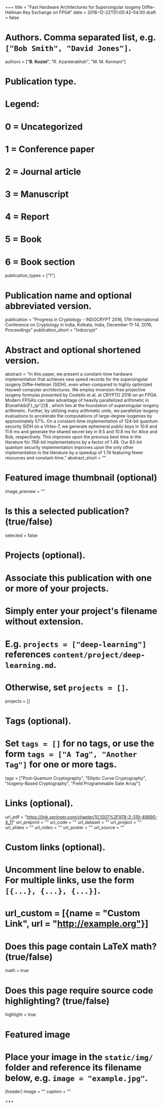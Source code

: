 +++
title = "Fast Hardware Architectures for Supersingular Isogeny Diffie-Hellman Key Exchange on FPGA"
date = 2016-12-22T01:00:42-04:00
draft = false

# Authors. Comma separated list, e.g. `["Bob Smith", "David Jones"]`.
authors = ["__B. Koziel__", "R. Azarderakhsh", "M. M. Kermani"]

# Publication type.
# Legend:
# 0 = Uncategorized
# 1 = Conference paper
# 2 = Journal article
# 3 = Manuscript
# 4 = Report
# 5 = Book
# 6 = Book section
publication_types = ["1"]

# Publication name and optional abbreviated version.
publication = "Progress in Cryptology - INDOCRYPT 2016, 17th International Conference on Cryptology in India, Kolkata, India, December 11-14, 2016, Proceedings"
publication_short = "Indocrypt"

# Abstract and optional shortened version.
abstract = "In this paper, we present a constant-time hardware implementation that achieves new speed records for the supersingular isogeny Diffie-Hellman (SIDH), even when compared to highly optimized Haswell computer architectures. We employ inversion-free projective isogeny formulas presented by Costello et al. at CRYPTO 2016 on an FPGA. Modern FPGA’s can take advantage of heavily parallelized arithmetic in $\\mathbb{F}_{p^2}$ , which lies at the foundation of supersingular isogeny arithmetic. Further, by utilizing many arithmetic units, we parallelize isogeny evaluations to accelerate the computations of large-degree isogenies by approximately 57%. On a constant-time implementation of 124-bit quantum security SIDH on a Virtex-7, we generate ephemeral public keys in 10.6 and 11.6 ms and generate the shared secret key in 9.5 and 10.8 ms for Alice and Bob, respectively. This improves upon the previous best time in the literature for 768-bit implementations by a factor of 1.48. Our 83-bit quantum security implementation improves upon the only other implementation in the literature by a speedup of 1.74 featuring fewer resources and constant-time."
abstract_short = ""

# Featured image thumbnail (optional)
image_preview = ""

# Is this a selected publication? (true/false)
selected = false

# Projects (optional).
#   Associate this publication with one or more of your projects.
#   Simply enter your project's filename without extension.
#   E.g. `projects = ["deep-learning"]` references `content/project/deep-learning.md`.
#   Otherwise, set `projects = []`.
projects = []

# Tags (optional).
#   Set `tags = []` for no tags, or use the form `tags = ["A Tag", "Another Tag"]` for one or more tags.
tags = ["Post-Quantum Cryptography", "Elliptic Curve Cryptography", "Isogeny-Based Cryptography", "Field Programmable Gate Array"]

# Links (optional).
url_pdf = "https://link.springer.com/chapter/10.1007%2F978-3-319-49890-4_11"
url_preprint = ""
url_code = ""
url_dataset = ""
url_project = ""
url_slides = ""
url_video = ""
url_poster = ""
url_source = ""

# Custom links (optional).
#   Uncomment line below to enable. For multiple links, use the form `[{...}, {...}, {...}]`.
# url_custom = [{name = "Custom Link", url = "http://example.org"}]

# Does this page contain LaTeX math? (true/false)
math = true

# Does this page require source code highlighting? (true/false)
highlight = true

# Featured image
# Place your image in the `static/img/` folder and reference its filename below, e.g. `image = "example.jpg"`.
[header]
image = ""
caption = ""

+++
